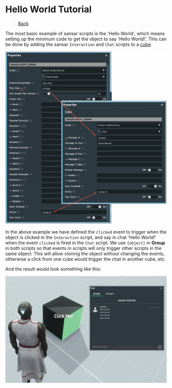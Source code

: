 # Hello World Tutorial

> [Back](../README.md)

The most basic example of sansar scripts is the 'Hello World', which means setting up the minimum code to get the object to say 'Hello World!'. This can be done by adding the sansar `Interaction` and `Chat` scripts to a [cube](https://store.sansar.com/listings/7da07036-5c29-46ba-b100-51a496eee289/basic-mesh-cube).

![hello world scripts](../assets/hello-world-scripts.png)

In the above example we have defined the `clicked` event to trigger when the object is clicked in the `Interaction` script, and say in chat 'Hello World!' when the event `clicked` is fired in the `Chat` script. We use `{object}` in **Group** in both scripts so that events in scripts will only trigger other scripts in the same object. This will allow cloning the object without changing the events, otherwise a click from one cube would trigger the chat in another cube, etc.

And the result would look something like this:

![hello world](../assets/hello-world.jpg)